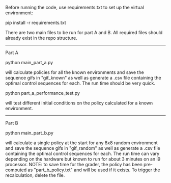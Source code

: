 
Before running the code, use requirements.txt to set up the virtual environment:

pip install -r requirements.txt

There are two main files to be run for part A and B. All required files should already exist in the repo structure.

-------------------------------------------------------------------------------------

Part A

python main_part_a.py

will calculate policies for all the known environments and save the sequence gifs in "gif_known" as well as generate a .csv file containing the optimal control sequences for each. The run time should be very quick.

python part_a_performance_test.py

will test different initial conditions on the policy calculated for a known environment.

-------------------------------------------------------------------------------------

Part B

python main_part_b.py

will calculate a single policy at the start for any 8x8 random environment and save the sequence gifs in "gif_random" as well as generate a .csv file containing the optimal control sequences for each. The run time can vary depending on the hardware but known to run for about 3 minutes on an i9 processor.
NOTE: to save time for the grader, the policy has been pre-computed as "part_b_policy.txt" and will be used if it exists. To trigger the recalculation, delete the file.
